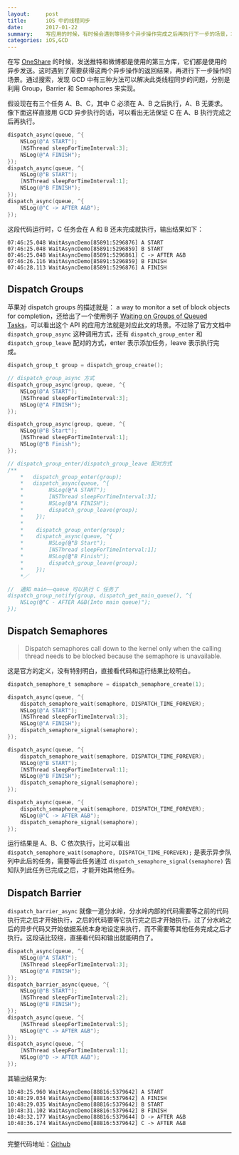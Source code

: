 ```yaml
---
layout:     post
title:      iOS 中的线程同步
date:       2017-01-22
summary:    写应用的时候，有时候会遇到等待多个异步操作完成之后再执行下一步的场景，本文讨论了几种实现方法。
categories: iOS,GCD
---
```


在写 [OneShare](http://slowwalker.me/lab/oneshare) 的时候，发送推特和微博都是使用的第三方库，它们都是使用的异步发送。这时遇到了需要获得这两个异步操作的返回结果，再进行下一步操作的场景。通过搜索，发现 GCD 中有三种方法可以解决此类线程同步的问题，分别是利用 Group，Barrier 和 Semaphores 来实现。

假设现在有三个任务 A、B、C，其中 C 必须在 A、B 之后执行，A、B 无要求。像下面这样直接用 GCD 异步执行的话，可以看出无法保证 C 在 A、B 执行完成之后再执行。

```objective-c
dispatch_async(queue, ^{
    NSLog(@"A START");
    [NSThread sleepForTimeInterval:3];
    NSLog(@"A FINISH");
});
dispatch_async(queue, ^{
    NSLog(@"B START");
    [NSThread sleepForTimeInterval:1];
    NSLog(@"B FINISH");
});
dispatch_async(queue, ^{
    NSLog(@"C -> AFTER A&B");
});
```

这段代码运行时，C 任务会在 A 和 B 还未完成就执行，输出结果如下：

```
07:46:25.048 WaitAsyncDemo[85891:5296876] A START
07:46:25.048 WaitAsyncDemo[85891:5296859] B START
07:46:25.048 WaitAsyncDemo[85891:5296861] C -> AFTER A&B
07:46:26.116 WaitAsyncDemo[85891:5296859] B FINISH
07:46:28.113 WaitAsyncDemo[85891:5296876] A FINISH
```

## Dispatch Groups

苹果对 dispatch groups 的描述就是： a way to monitor a set of block objects for completion，还给出了一个使用例子 [Waiting on Groups of Queued Tasks](https://developer.apple.com/library/content/documentation/General/Conceptual/ConcurrencyProgrammingGuide/OperationQueues/OperationQueues.html#//apple_ref/doc/uid/TP40008091-CH102-SW25)，可以看出这个 API 的应用方法就是对应此文的场景。不过除了官方文档中 `dispatch_group_async` 这种调用方式，还有 `dispatch_group_enter` 和 `dispatch_group_leave` 配对的方式，enter 表示添加任务，leave 表示执行完成。

```objective-c
dispatch_group_t group = dispatch_group_create();

// dispatch_group_async 方式
dispatch_group_async(group, queue, ^{
    NSLog(@"A START");
    [NSThread sleepForTimeInterval:3];
    NSLog(@"A FINISH");
});

dispatch_group_async(group, queue, ^{
    NSLog(@"B Start");
    [NSThread sleepForTimeInterval:1];
    NSLog(@"B Finish");
});

// dispatch_group_enter/dispatch_group_leave 配对方式
/**  
    *   dispatch_group_enter(group);
    *   dispatch_async(queue, ^{
    *        NSLog(@"A START");
    *        [NSThread sleepForTimeInterval:3];
    *        NSLog(@"A FINISH");
    *        dispatch_group_leave(group);
    *    });
    *    
    *    dispatch_group_enter(group);
    *    dispatch_async(queue, ^{
    *        NSLog(@"B Start");
    *        [NSThread sleepForTimeInterval:1];
    *        NSLog(@"B Finish");
    *        dispatch_group_leave(group);
    *    });
    *／

//  通知 main——queue 可以执行 C 任务了
dispatch_group_notify(group, dispatch_get_main_queue(), ^{
    NSLog(@"C - AFTER A&B(Into main queue)");
});
```

## Dispatch Semaphores

> Dispatch semaphores call down to the kernel only when the calling thread needs to be blocked because the semaphore is unavailable.

这是官方的定义，没有特别明白，直接看代码和运行结果比较明白。

```objective-c
dispatch_semaphore_t semaphore = dispatch_semaphore_create(1);

dispatch_async(queue, ^{
    dispatch_semaphore_wait(semaphore, DISPATCH_TIME_FOREVER);
    NSLog(@"A START");
    [NSThread sleepForTimeInterval:3];
    NSLog(@"A FINISH");
    dispatch_semaphore_signal(semaphore);
});

dispatch_async(queue, ^{
    dispatch_semaphore_wait(semaphore, DISPATCH_TIME_FOREVER);
    NSLog(@"B START");
    [NSThread sleepForTimeInterval:1];
    NSLog(@"B FINISH");
    dispatch_semaphore_signal(semaphore);
});

dispatch_async(queue, ^{
    dispatch_semaphore_wait(semaphore, DISPATCH_TIME_FOREVER);
    NSLog(@"C -> AFTER A&B");
    dispatch_semaphore_signal(semaphore);
});
```

运行结果是 A、B、C 依次执行，比可以看出 `dispatch_semaphore_wait(semaphore, DISPATCH_TIME_FOREVER);` 是表示异步队列中此后的任务，需要等此任务通过 `dispatch_semaphore_signal(semaphore)` 告知队列此任务已完成之后，才能开始其他任务。

## Dispatch Barrier

`dispatch_barrier_async` 就像一道分水岭，分水岭内部的代码需要等之前的代码执行完之后才开始执行，之后的代码要等它执行完之后才开始执行。过了分水岭之后的异步代码又开始依据系统本身地设定来执行，而不需要等其他任务完成之后才执行。这段话比较绕，直接看代码和输出就能明白了。

```objective-c
dispatch_async(queue, ^{
    NSLog(@"A START");
    [NSThread sleepForTimeInterval:3];
    NSLog(@"A FINISH");
});
dispatch_barrier_async(queue, ^{
    NSLog(@"B START");
    [NSThread sleepForTimeInterval:2];
    NSLog(@"B FINISH");
});
dispatch_async(queue, ^{
    [NSThread sleepForTimeInterval:5];
    NSLog(@"C -> AFTER A&B");
});
dispatch_async(queue, ^{
    [NSThread sleepForTimeInterval:1];
    NSLog(@"D -> AFTER A&B");
});
```

其输出结果为:

```shell
10:48:25.960 WaitAsyncDemo[88816:5379642] A START
10:48:29.034 WaitAsyncDemo[88816:5379642] A FINISH
10:48:29.035 WaitAsyncDemo[88816:5379642] B START
10:48:31.102 WaitAsyncDemo[88816:5379642] B FINISH
10:48:32.177 WaitAsyncDemo[88816:5379644] D -> AFTER A&B
10:48:36.174 WaitAsyncDemo[88816:5379642] C -> AFTER A&B
```

---
完整代码地址：[Github](https://github.com/fyl00/iOSDemo/tree/master/WaitAsyncDemo)
